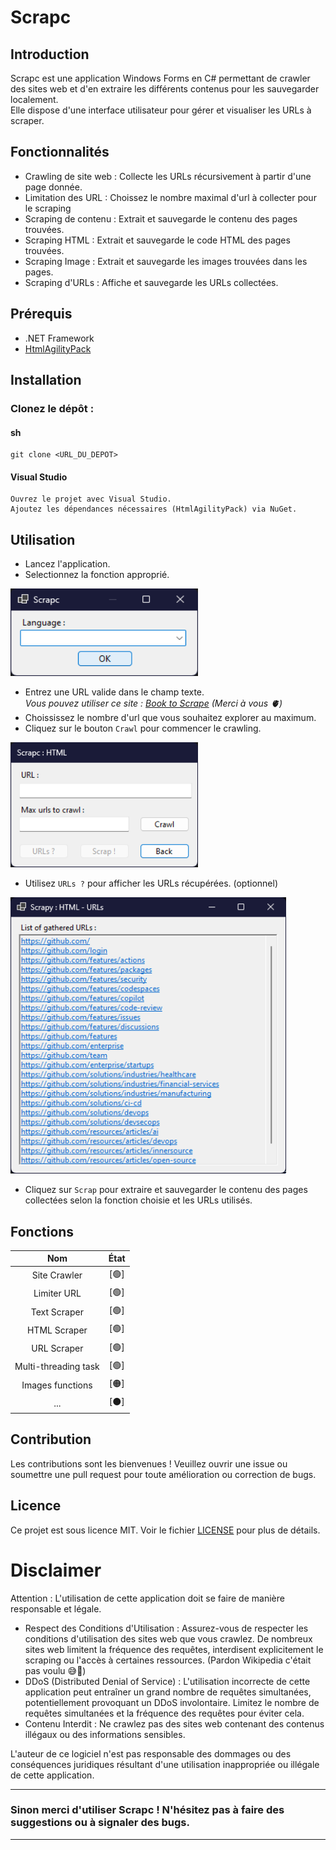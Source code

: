 # Scrapc
## Introduction
Scrapc est une application Windows Forms en C# permettant de crawler des sites web et d'en extraire les différents contenus pour les sauvegarder localement. <br> Elle dispose d'une interface utilisateur pour gérer et visualiser les URLs à scraper.

## Fonctionnalités

- Crawling de site web : Collecte les URLs récursivement à partir d'une page donnée.
- Limitation des URL : Choissez le nombre maximal d'url à collecter pour le scraping
- Scraping de contenu : Extrait et sauvegarde le contenu des pages trouvées.
- Scraping HTML : Extrait et sauvegarde le code HTML des pages trouvées.
- Scraping Image : Extrait et sauvegarde les images trouvées dans les pages.
- Scraping d'URLs : Affiche et sauvegarde les URLs collectées.

## Prérequis
- .NET Framework
- [HtmlAgilityPack](https://github.com/zzzprojects/html-agility-pack)

## Installation

### Clonez le dépôt :

#### sh

    git clone <URL_DU_DEPOT>

#### Visual Studio

    Ouvrez le projet avec Visual Studio.
    Ajoutez les dépendances nécessaires (HtmlAgilityPack) via NuGet.

## Utilisation

- Lancez l'application.
- Selectionnez la fonction approprié.
<img src="/Images/Menu.png" width="300" height="140">

- Entrez une URL valide dans le champ texte. <br>
_Vous pouvez utiliser ce site : [Book to Scrape](https://books.toscrape.com/) (Merci à vous 🫀)_
- Choississez le nombre d'url que vous souhaitez explorer au maximum.
- Cliquez sur le bouton `Crawl` pour commencer le crawling.
<img src="/Images/MenuHTML.png" width="300" height="200">

- Utilisez `URLs ?` pour afficher les URLs récupérées. (optionnel)
<img src="/Images/ShowURLs.png" width="441" height="442">

- Cliquez sur `Scrap` pour extraire et sauvegarder le contenu des pages collectées selon la fonction choisie et les URLs utilisés. <br>

## Fonctions
| Nom | État |
|:---:|:---:|
| Site Crawler | [🟢] |
| Limiter URL | [🟢] |
| Text Scraper | [🟢] |
| HTML Scraper | [🟢] |
| URL Scraper | [🟢] |
| Multi-threading task | [🟢] |
| Images functions | [🟠] |
| ... | [⚫] |

## Contribution
Les contributions sont les bienvenues ! Veuillez ouvrir une issue ou soumettre une pull request pour toute amélioration ou correction de bugs.

## Licence 
Ce projet est sous licence MIT. Voir le fichier [LICENSE](https://github.com/Miiraak/Scrapc/blob/master/LICENSE.txt) pour plus de détails.

# Disclaimer

Attention : L'utilisation de cette application doit se faire de manière responsable et légale.

- Respect des Conditions d'Utilisation : Assurez-vous de respecter les conditions d'utilisation des sites web que vous crawlez. De nombreux sites web limitent la fréquence des requêtes, interdisent explicitement le scraping ou l'accès à certaines ressources. (Pardon Wikipedia c'était pas voulu 😅🙏)
- DDoS (Distributed Denial of Service) : L'utilisation incorrecte de cette application peut entraîner un grand nombre de requêtes simultanées, potentiellement provoquant un DDoS involontaire. Limitez le nombre de requêtes simultanées et la fréquence des requêtes pour éviter cela.
- Contenu Interdit : Ne crawlez pas des sites web contenant des contenus illégaux ou des informations sensibles.

L'auteur de ce logiciel n'est pas responsable des dommages ou des conséquences juridiques résultant d'une utilisation inappropriée ou illégale de cette application.

---

### Sinon merci d'utiliser Scrapc ! N'hésitez pas à faire des suggestions ou à signaler des bugs.

---
